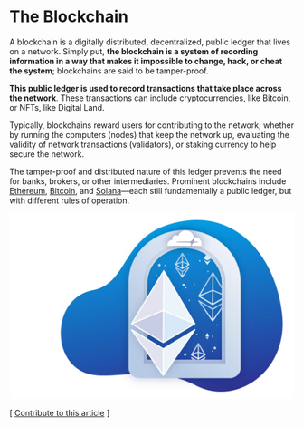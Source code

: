 # The Blockchain

A blockchain is a digitally distributed, decentralized, public ledger that lives on a network. Simply put, **the blockchain is a system of recording information in a way that makes it impossible to change, hack, or cheat the system**; blockchains are said to be tamper-proof.

**This public ledger is used to record transactions that take place across the network**. These transactions can include cryptocurrencies, like Bitcoin, or NFTs, like Digital Land.

Typically, blockchains reward users for contributing to the network; whether by running the computers (nodes) that keep the network up, evaluating the validity of network transactions (validators), or staking currency to help secure the network.

The tamper-proof and distributed nature of this ledger prevents the need for banks, brokers, or other intermediaries. Prominent blockchains include [Ethereum](https://ethereum.org/en/), [Bitcoin](https://bitcoin.org/en/), and [Solana](https://solana.com)—each still fundamentally a public ledger, but with different rules of operation.

![](<../../.gitbook/assets/image (4) (1).png>)



\[ [Contribute to this article](https://github.com/the-metaverse/public-wiki) ]
